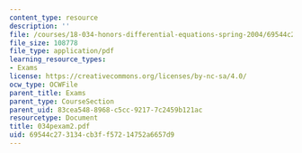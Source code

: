 ```yaml
---
content_type: resource
description: ''
file: /courses/18-034-honors-differential-equations-spring-2004/69544c273134cb3ff57214752a6657d9_034pexam2.pdf
file_size: 108778
file_type: application/pdf
learning_resource_types:
- Exams
license: https://creativecommons.org/licenses/by-nc-sa/4.0/
ocw_type: OCWFile
parent_title: Exams
parent_type: CourseSection
parent_uid: 83cea548-8968-c5cc-9217-7c2459b121ac
resourcetype: Document
title: 034pexam2.pdf
uid: 69544c27-3134-cb3f-f572-14752a6657d9
---
```

